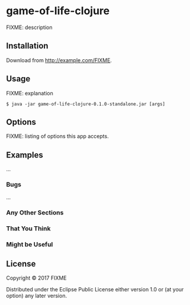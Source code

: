 # game-of-life-clojure

FIXME: description

## Installation

Download from http://example.com/FIXME.

## Usage

FIXME: explanation

    $ java -jar game-of-life-clojure-0.1.0-standalone.jar [args]

## Options

FIXME: listing of options this app accepts.

## Examples

...

### Bugs

...

### Any Other Sections
### That You Think
### Might be Useful

## License

Copyright © 2017 FIXME

Distributed under the Eclipse Public License either version 1.0 or (at
your option) any later version.
